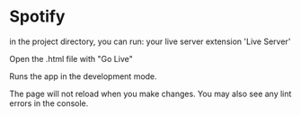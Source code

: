 # Spotify
in the project directory, you can run:
your live server extension 'Live Server'

Open the .html file with "Go Live"

Runs the app in the development mode.


The page will not reload when you make changes.
You may also see any lint errors in the console.
